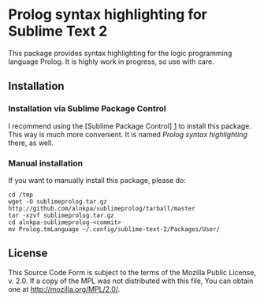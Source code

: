 # Prolog syntax highlighting for Sublime Text 2 #

This package provides syntax highlighting for the logic programming language
Prolog. It is highly work in progress, so use with care.

## Installation ##

### Installation via Sublime Package Control ###

I recommend using the [Sublime Package Control] [1] to install this package. 
This way is much more convenient. It is named *Prolog syntax highlighting* 
there, as well.

[1]: http://wbond.net/sublime_packages/package_control

### Manual installation ###

If you want to manually install this package, please do:

	cd /tmp
	wget -O sublimeprolog.tar.gz http://github.com/alnkpa/sublimeprolog/tarball/master
	tar -xzvf sublimeprolog.tar.gz
	cd alnkpa-sublimeprolog-<commit>
	mv Prolog.tmLanguage ~/.config/sublime-text-2/Packages/User/

## License ##

This Source Code Form is subject to the terms of the Mozilla Public
License, v. 2.0. If a copy of the MPL was not distributed with this
file, You can obtain one at <http://mozilla.org/MPL/2.0/>.
